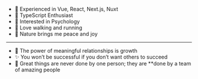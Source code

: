 - 🌟 Experienced in Vue, React, Next.js, Nuxt
- 🔷 TypeScript Enthusiast
- 🧠 Interested in Psychology
- 💛 Love walking and running
- 🌿 Nature brings me peace and joy
---
- 👥 The power of meaningful relationships is growth
- ✨ You won’t be successful if you don’t want others to succeed
- 🤝 Great things are never done by one person; they are **done by a team of amazing people
